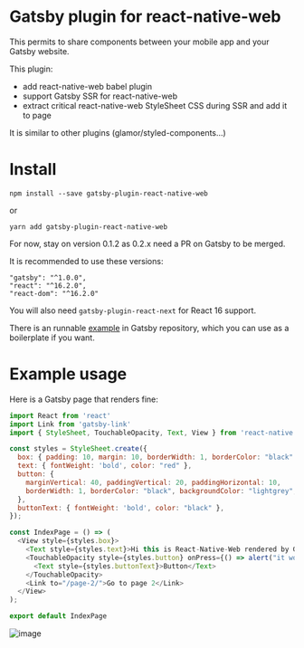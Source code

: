 Gatsby plugin for react-native-web
===================================


This permits to share components between your mobile app and your Gatsby website.

This plugin:
- add react-native-web babel plugin
- support Gatsby SSR for react-native-web
- extract critical react-native-web StyleSheet CSS during SSR and add it to page

It is similar to other plugins (glamor/styled-components...)




# Install

`npm install --save gatsby-plugin-react-native-web`

or 

`yarn add gatsby-plugin-react-native-web`

For now, stay on version 0.1.2 as 0.2.x need a PR on Gatsby to be merged.


It is recommended to use these versions:

```
"gatsby": "^1.0.0",
"react": "^16.2.0",
"react-dom": "^16.2.0"
```

You will also need `gatsby-plugin-react-next` for React 16 support.

There is an runnable [example](https://github.com/gatsbyjs/gatsby/tree/master/examples/using-react-native-web) in Gatsby repository, which you can use as a boilerplate if you want.

# Example usage

Here is a Gatsby page that renders fine:

```js 
import React from 'react'
import Link from 'gatsby-link'
import { StyleSheet, TouchableOpacity, Text, View } from 'react-native';

const styles = StyleSheet.create({
  box: { padding: 10, margin: 10, borderWidth: 1, borderColor: "black" },
  text: { fontWeight: 'bold', color: "red" },
  button: {
    marginVertical: 40, paddingVertical: 20, paddingHorizontal: 10,
    borderWidth: 1, borderColor: "black", backgroundColor: "lightgrey", alignItems: "center"
  },
  buttonText: { fontWeight: 'bold', color: "black" },
});

const IndexPage = () => (
  <View style={styles.box}>
    <Text style={styles.text}>Hi this is React-Native-Web rendered by Gatsby</Text>
    <TouchableOpacity style={styles.button} onPress={() => alert("it works")}>
      <Text style={styles.buttonText}>Button</Text>
    </TouchableOpacity>
    <Link to="/page-2/">Go to page 2</Link>
  </View>
);

export default IndexPage
```


![image](https://camo.githubusercontent.com/58ec39b3966cdefb241b90fb4643ad8aa7b971b2/68747470733a2f2f7062732e7477696d672e636f6d2f6d656469612f445844575f715058304149534148532e6a70673a6c61726765)


